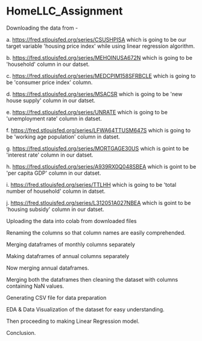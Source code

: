 # HomeLLC_Assignment
Downloading the data from -

a. https://fred.stlouisfed.org/series/CSUSHPISA which is going to be our target variable 'housing price index' while using linear regression algorithm.

b. https://fred.stlouisfed.org/series/MEHOINUSA672N which is going to be 'household' column in our datset.

c. https://fred.stlouisfed.org/series/MEDCPIM158SFRBCLE which is going to be 'consumer price index' column.

d. https://fred.stlouisfed.org/series/MSACSR which is going to be 'new house supply' column in our datset.

e. https://fred.stlouisfed.org/series/UNRATE which is going to be 'unemployment rate' column in datset.

f. https://fred.stlouisfed.org/series/LFWA64TTUSM647S which is going to be 'working age population' column in datset.

g. https://fred.stlouisfed.org/series/MORTGAGE30US which is goint to be 'interest rate' column in our datset.

h. https://fred.stlouisfed.org/series/A939RX0Q048SBEA which is goint to be 'per capita GDP' column in our datset.

i. https://fred.stlouisfed.org/series/TTLHH which is going to be 'total number of household' column in datset.

j. https://fred.stlouisfed.org/series/L312051A027NBEA which is goint to be 'housing subsidy' column in our datset.

Uploading the data into colab from downloaded files

Renaming the columns so that column names are easily comprehended.

Merging dataframes of monthly columns separately

Making dataframes of annual columns separately

Now merging annual dataframes.

Merging both the dataframes then cleaning the dataset with columns containing NaN values.

Generating CSV file for data preparation

EDA & Data Visualization of the dataset for easy understanding.

Then proceeding to making Linear Regression model.

Conclusion.
